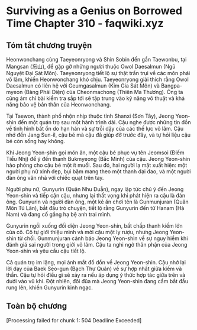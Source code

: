# Surviving as a Genius on Borrowed Time Chapter 310 - faqwiki.xyz

## Tóm tắt chương truyện

Heonwonchang cùng Taeyeonryong và Shin Sobin đến gần Taewonbu, tại Mangsan (忘山), để gặp gỡ những người thuộc Owol Daesalmun (Ngũ Nguyệt Đại Sát Môn). Taeyeonryong tiết lộ sự thật trần trụi về các môn phái võ lâm, khiến Heonwonchang khó chịu. Taeyeonryong giải thích rằng Owol Daesalmun có liên hệ với Geumgasalmun (Kim Gia Sát Môn) và Bangpa-myeon (Bàng Phái Diện) của Cheonmachong (Thiên Ma Thương). Ông ta cũng ám chỉ bài kiểm tra sắp tới sẽ tập trung vào kỹ năng võ thuật và khả năng bảo vệ bản thân của Heonwonchang.

Tại Taewon, thành phố nhộn nhịp thuộc tỉnh Shanxi (Sơn Tây), Jeong Yeon-shin đến một quán trọ sau một hành trình dài. Cậu nghe được những tin đồn về tình hình bất ổn do hạn hán và sự trỗi dậy của các thế lực võ lâm. Cậu nhớ đến Jang Sun-il, cậu bé mà cậu đã giúp đỡ trước đây, và tự hỏi liệu cậu bé còn sống hay không.

Khi Jeong Yeon-shin gọi món ăn, một cậu bé phục vụ tên Jeomsoi (Điếm Tiểu Nhị) để ý đến thanh Bukmyeong (Bắc Minh) của cậu. Jeong Yeon-shin hào phóng cho cậu bé một ít muối. Sau đó, hai người lạ mặt xuất hiện: một người phụ nữ xinh đẹp, bụi bặm mang theo một thanh đại đao, và một người đàn ông văn nhã với chiếc quạt trên tay.

Người phụ nữ, Gunyurin (Quân Nhu Duẫn), ngay lập tức chú ý đến Jeong Yeon-shin và tiếp cận cậu, nhưng lại thất vọng khi phát hiện ra cậu là đàn ông. Gunyurin và người đàn ông, một kẻ ăn chơi tên là Gunmunjuran (Quân Môn Tú Lân), bắt đầu trò chuyện, tiết lộ rằng Gunyurin đến từ Hanam (Hà Nam) và đang cố gắng hạ bệ anh trai mình.

Gunyurin ngồi xuống đối diện Jeong Yeon-shin, bất chấp thanh kiếm lớn của cô. Cô tự giới thiệu mình và mời cậu một ly rượu, nhưng Jeong Yeon-shin từ chối. Gunmunjuran cảnh báo Jeong Yeon-shin về sự nguy hiểm khi đánh giá sai người trong giới võ lâm. Cậu ta nghi ngờ thân phận của Jeong Yeon-shin và yêu cầu cậu tiết lộ.

Cả quán trọ im lặng, mọi ánh mắt đổ dồn về Jeong Yeon-shin. Cậu nhớ lại lời dạy của Baek Seo-gun (Bạch Thư Quân) về sự hợp nhất giữa kiếm và thần. Cậu tự hỏi điều gì sẽ xảy ra nếu áp dụng ý thức hợp tác giữa trên và dưới vào vũ khí. Đột nhiên, đôi đũa mà Jeong Yeon-shin đang cầm bắt đầu rung lên, khiến Gunyurin kinh ngạc.

## Toàn bộ chương

[Processing failed for chunk 1: 504 Deadline Exceeded]